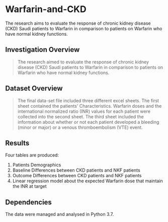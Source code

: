 # Warfarin-and-CKD

The research aims to evaluate the response of chronic kidney disease (CKD) Saudi patients to Warfarin in comparison to patients on Warfarin who have normal kidney functions.

## Investigation Overview

> The research aimed to evaluate the response of chronic kidney disease (CKD) Saudi patients to Warfarin in comparison to patients on Warfarin who have normal kidney functions. 

## Dataset Overview

> The final data-set file included three different excel sheets. The first sheet contained the patients' Characteristics. Warfarin doses and the international normalized ratio (INR) values for each patient were collected into the second sheet. The third sheet included the information about whether or not each patient developed a bleeding (minor or major) or a venous thromboembolism (VTE) event. 

## Results
Four tables are produced:
1. Patients Demographics 
2. Baseline Differences between CKD patients and NKF patients 
3. Outcome Differences between CKD patients and NKF patients 
4. Linear regression model about the expected Warfarin dose that maintain the INR at target 


## Dependencies    
The data were managed and analysed in Python 3.7.
